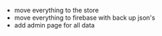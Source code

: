 -   move everything to the store
-   move everything to firebase with back up json's
-   add admin page for all data
